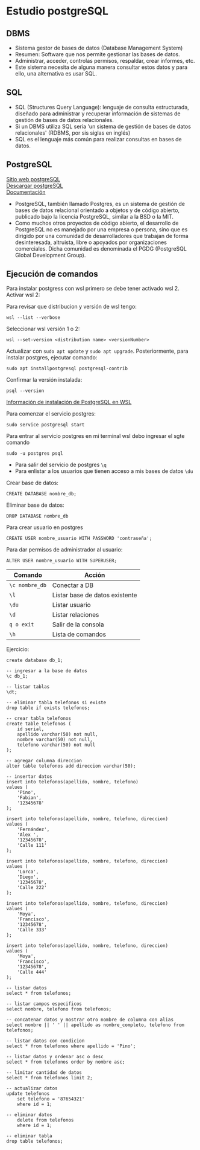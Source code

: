 # Estudio postgreSQL

## DBMS

- Sistema gestor de bases de datos (Database Management System)
- Resumen: Software que nos permite gestionar las bases de datos.
- Administrar, acceder, controlas permisos, respaldar, crear informes, etc.
- Este sistema necesita de alguna manera consultar estos datos y para ello, una alternativa es usar SQL.

## SQL

- SQL (Structures Query Language): lenguaje de consulta estructurada, diseñado para administrar y recuperar información de sistemas de gestión de bases de datos relacionales.
- Si un DBMS utiliza SQL sería 'un sistema de gestión de bases de datos relacionales' (RDBMS, por sis siglas en inglés)
- SQL es el lenguaje más común para realizar consultas en bases de datos.

## PostgreSQL

[Sitio web postgreSQL](https://www.postgresql.org/)
<br />
[Descargar postgreSQL](https://www.postgresql.org/download/)
<br />
[Documentación](https://www.postgresql.org/docs/)

- PostgreSQL, también llamado Postgres, es un sistema de gestión de bases de datos relacional orientado
  a objetos y de código abierto, publicado bajo la licencia PostgreSQL, similar a la BSD o la MIT.
- Como muchos otros proyectos de código abierto, el desarrollo de PostgreSQL no es manejado por una
  empresa o persona, sino que es dirigido por una comunidad de desarrolladores que trabajan de forma
  desinteresada, altruista, libre o apoyados por organizaciones comerciales. Dicha comunidad es
  denominada el PGDG (PostgreSQL Global Development Group).

## Ejecución de comandos

Para instalar postgress con wsl primero se debe tener activado wsl 2. Activar wsl 2:

Para revisar que distribucion y versión de wsl tengo:

```
wsl --list --verbose
```

Seleccionar wsl versión 1 o 2:

```
wsl --set-version <distribution name> <versionNumber>
```

Actualizar con `sudo apt update` y `sudo apt upgrade`. Posteriormente, para instalar postgres, ejecutar comando:

```
sudo apt installpostgresql postgresql-contrib
```

Confirmar la versión instalada:

```
psql --version
```

[Información de instalación de PostgreSQL en WSL](https://learn.microsoft.com/en-us/windows/wsl/tutorials/wsl-database)

Para comenzar el servicio postgres:

```
sudo service postgresql start
```

Para entrar al servicio postgres en mi terminal wsl debo ingresar el sgte comando

```
sudo -u postgres psql
```

- Para salir del servicio de postgres `\q`
- Para enlistar a los usuarios que tienen acceso a mis bases de datos `\du`

Crear base de datos:

```
CREATE DATABASE nombre_db;
```

Eliminar base de datos:

```
DROP DATABASE nombre_db
```

Para crear usuario en postgres

```
CREATE USER nombre_usuario WITH PASSWORD 'contraseña';
```

Para dar permisos de administrador al usuario:

```
ALTER USER nombre_usuario WITH SUPERUSER;
```

| Comando        | Acción                         |
| -------------- | ------------------------------ |
| `\c nombre_db` | Conectar a DB                  |
| `\l`           | Listar base de datos existente |
| `\du`          | Listar usuario                 |
| `\d`           | Listar relaciones              |
| `q o exit`     | Salir de la consola            |
| `\h`           | Lista de comandos              |

Ejercicio:

```
create database db_1;

-- ingresar a la base de datos
\c db_1;

-- listar tablas
\dt;

-- eliminar tabla telefonos si existe
drop table if exists telefonos;

-- crear tabla telefonos
create table telefonos (
    id serial,
    apellido varchar(50) not null,
    nombre varchar(50) not null,
    telefono varchar(50) not null
);

-- agregar columna direccion
alter table telefonos add direccion varchar(50);

-- insertar datos
insert into telefonos(apellido, nombre, telefono)
values (
    'Pino',
    'Fabian',
    '12345678'
);

insert into telefonos(apellido, nombre, telefono, direccion)
values (
    'Fernández',
    'Alex ',
    '12345678',
    'Calle 111'
);

insert into telefonos(apellido, nombre, telefono, direccion)
values (
    'Lorca',
    'Diego',
    '12345678',
    'Calle 222'
);

insert into telefonos(apellido, nombre, telefono, direccion)
values (
    'Moya',
    'Francisco',
    '12345678',
    'Calle 333'
);

insert into telefonos(apellido, nombre, telefono, direccion)
values (
    'Moya',
    'Francisco',
    '12345678',
    'Calle 444'
);

-- listar datos
select * from telefonos;

-- listar campos especificos
select nombre, telefono from telefonos;

-- concatenar datos y mostrar otro nombre de columna con alias
select nombre || ' ' || apellido as nombre_completo, telefono from telefonos;

-- listar datos con condicion
select * from telefonos where apellido = 'Pino';

-- listar datos y ordenar asc o desc
select * from telefonos order by nombre asc;

-- limitar cantidad de datos
select * from telefonos limit 2;

-- actualizar datos
update telefonos
    set telefono = '87654321'
    where id = 1;

-- eliminar datos
    delete from telefonos
    where id = 1;

-- eliminar tabla
drop table telefonos;
```
